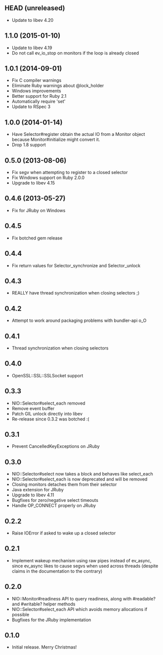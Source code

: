 HEAD (unreleased)
-----------------
* Update to libev 4.20

1.1.0 (2015-01-10)
------------------
* Update to libev 4.19
* Do not call ev_io_stop on monitors if the loop is already closed

1.0.1 (2014-09-01)
------------------
* Fix C compiler warnings
* Eliminate Ruby warnings about @lock_holder
* Windows improvements
* Better support for Ruby 2.1
* Automatically require 'set'
* Update to RSpec 3

1.0.0 (2014-01-14)
------------------
* Have Selector#register obtain the actual IO from a Monitor object
  because Monitor#initialize might convert it.
* Drop 1.8 support

0.5.0 (2013-08-06)
------------------
* Fix segv when attempting to register to a closed selector
* Fix Windows support on Ruby 2.0.0
* Upgrade to libev 4.15

0.4.6 (2013-05-27)
------------------
* Fix for JRuby on Windows

0.4.5
-----
* Fix botched gem release

0.4.4
-----
* Fix return values for Selector_synchronize and Selector_unlock

0.4.3
-----
* REALLY have thread synchronization when closing selectors ;)

0.4.2
-----
* Attempt to work around packaging problems with bundler-api o_O

0.4.1
-----
* Thread synchronization when closing selectors

0.4.0
-----
* OpenSSL::SSL::SSLSocket support

0.3.3
-----
* NIO::Selector#select_each removed
* Remove event buffer
* Patch GIL unlock directly into libev
* Re-release since 0.3.2 was botched :(

0.3.1
-----
* Prevent CancelledKeyExceptions on JRuby

0.3.0
-----
* NIO::Selector#select now takes a block and behaves like select_each
* NIO::Selector#select_each is now deprecated and will be removed
* Closing monitors detaches them from their selector
* Java extension for JRuby
* Upgrade to libev 4.11
* Bugfixes for zero/negative select timeouts
* Handle OP_CONNECT properly on JRuby

0.2.2
-----
* Raise IOError if asked to wake up a closed selector

0.2.1
-----
* Implement wakeup mechanism using raw pipes instead of ev_async, since
  ev_async likes to cause segvs when used across threads (despite claims
  in the documentation to the contrary)

0.2.0
-----
* NIO::Monitor#readiness API to query readiness, along with #readable? and
  #writable? helper methods
* NIO::Selector#select_each API which avoids memory allocations if possible
* Bugfixes for the JRuby implementation

0.1.0
-----
* Initial release. Merry Christmas!
